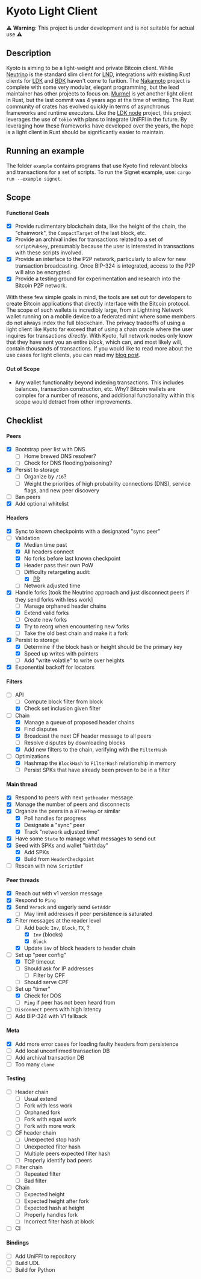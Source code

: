 # Kyoto Light Client

⚠️ **Warning**: This project is under development and is not suitable for actual use ⚠️

## Description

Kyoto is aiming to be a light-weight and private Bitcoin client. While [Neutrino](https://github.com/lightninglabs/neutrino/blob/master) is the standard slim client for [LND](https://github.com/lightningnetwork/lnd), integrations with existing Rust clients for [LDK](https://github.com/lightningdevkit) and [BDK](https://github.com/bitcoindevkit) haven't come to furition. The [Nakamoto](https://github.com/cloudhead/nakamoto) project is complete with some very modular, elegant programming, but the lead maintainer has other projects to focus on. [Murmel](https://github.com/rust-bitcoin/murmel) is yet another light client in Rust, but the last commit was 4 years ago at the time of writing. The Rust community of crates has evolved quickly in terms of asynchronus frameworks and runtime executors. Like the [LDK node](https://github.com/lightningdevkit/ldk-node?tab=readme-ov-file) project, this project leverages the use of `tokio` with plans to integrate UniFFI in the future. By leveraging how these frameworks have developed over the years, the hope is a light client in Rust should be significantly easier to maintain.

## Running an example

The folder `example` contains programs that use Kyoto find relevant blocks and transactions for a set of scripts. To run the Signet example, use: `cargo run --example signet`.

## Scope

#### Functional Goals

- [x] Provide rudimentary blockchain data, like the height of the chain, the "chainwork", the `CompactTarget` of the last block, etc.
- [x] Provide an archival index for transactions related to a set of `scriptPubKey`, presumably because the user is interested in transactions with these scripts involved.
- [x] Provide an interface to the P2P network, particularly to allow for new transaction broadcasting. Once BIP-324 is integrated, access to the P2P will also be encrypted.
- [x] Provide a testing ground for experimentation and research into the Bitcoin P2P network.

With these few simple goals in mind, the tools are set out for developers to create Bitcoin applications that directly interface with the Bitcoin protocol. The scope of such wallets is incredibly large, from a Lightning Network wallet running on a mobile device to a federated mint where some members do not always index the full blockchain. The privacy tradeoffs of using a light client like Kyoto far exceed that of using a chain oracle where the user inquires for transactions _directly_. With Kyoto, full network nodes only know that they have sent you an entire _block_, which can, and most likely will, contain thousands of transactions. If you would like to read more about the use cases for light clients, you can read my [blog post](https://robnetzke.com/blog/13-clients).

#### Out of Scope

- Any wallet functionality beyond indexing transactions. This includes balances, transaction construction, etc. Why? Bitcoin wallets are complex for a number of reasons, and additional functionality within this scope would detract from other improvements.

## Checklist

#### Peers

- [x] Bootstrap peer list with DNS
  - [ ] Home brewed DNS resolver?
  - [ ] Check for DNS flooding/poisoning?
- [x] Persist to storage
  - [ ] Organize by `/16`?
  - [ ] Weight the priorities of high probability connections (DNS), service flags, and new peer discovery
- [ ] Ban peers
- [x] Add optional whitelist

#### Headers

- [x] Sync to known checkpoints with a designated "sync peer"
- [ ] Validation
  - [x] Median time past
  - [x] All headers connect
  - [x] No forks before last known checkpoint
  - [x] Header pass their own PoW
  - [ ] Difficulty retargeting audit:
    - [x] [PR](https://github.com/rust-bitcoin/rust-bitcoin/pull/2740)
  - [ ] Network adjusted time
- [x] Handle forks [took the Neutrino approach and just disconnect peers if they send forks with less work]
  - [ ] Manage orphaned header chains
  - [x] Extend valid forks
  - [ ] Create new forks
  - [x] Try to reorg when encountering new forks
  - [ ] Take the old best chain and make it a fork
- [x] Persist to storage
  - [x] Determine if the block hash or height should be the primary key
  - [x] Speed up writes with pointers
  - [ ] Add "write volatile" to write over heights
- [x] Exponential backoff for locators

#### Filters

- [ ] API
  - [ ] Compute block filter from block
  - [x] Check set inclusion given filter
- [ ] Chain
  - [x] Manage a queue of proposed header chains
  - [x] Find disputes
  - [x] Broadcast the next CF header message to all peers
  - [ ] Resolve disputes by downloading blocks
  - [x] Add new filters to the chain, verifying with the `FilterHash`
- [ ] Optimizations
  - [x] Hashmap the `BlockHash` to `FilterHash` relationship in memory
  - [ ] Persist SPKs that have already been proven to be in a filter

#### Main thread

- [x] Respond to peers with next `getheader` message
- [x] Manage the number of peers and disconnects
- [x] Organize the peers in a `BTreeMap` or similar
  - [x] Poll handles for progress
  - [x] Designate a "sync" peer
  - [x] Track "network adjusted time"
- [x] Have some `State` to manage what messages to send out
- [x] Seed with SPKs and wallet "birthday"
  - [x] Add SPKs
  - [x] Build from `HeaderCheckpoint`
- [ ] Rescan with new `ScriptBuf`

#### Peer threads

- [x] Reach out with v1 version message
- [x] Respond to `Ping`
- [x] Send `Verack` and eagerly send `GetAddr`
  - [ ] May limit addresses if peer persistence is saturated
- [x] Filter messages at the reader level
  - [ ] Add back: `Inv`, `Block`, `TX`, ?
    - [x] `Inv` (blocks)
    - [x] `Block`
  - [x] Update `Inv` of block headers to header chain
- [ ] Set up "peer config"
  - [x] TCP timeout
  - [ ] Should ask for IP addresses
    - [ ] Filter by CPF
  - [ ] Should serve CPF
- [ ] Set up "timer"
  - [x] Check for DOS
  - [ ] `Ping` if peer has not been heard from
- [ ] `Disconnect` peers with high latency
- [ ] Add BIP-324 with V1 fallback

#### Meta

- [x] Add more error cases for loading faulty headers from persistence
- [ ] Add local unconfirmed transaction DB
- [ ] Add archival transaction DB
- [ ] Too many `clone`

#### Testing

- [ ] Header chain
  - [ ] Usual extend
  - [ ] Fork with less work
  - [ ] Orphaned fork
  - [ ] Fork with equal work
  - [ ] Fork with more work
- [ ] CF header chain
  - [ ] Unexpected stop hash
  - [ ] Unexpected filter hash
  - [ ] Multiple peers expected filter hash
  - [ ] Properly identify bad peers
- [ ] Filter chain
  - [ ] Repeated filter
  - [ ] Bad filter
- [ ] Chain
  - [ ] Expected height
  - [ ] Expected height after fork
  - [ ] Expected hash at height
  - [ ] Properly handles fork
  - [ ] Incorrect filter hash at block
- [ ] CI

#### Bindings

- [ ] Add UniFFI to repository
- [ ] Build UDL
- [ ] Build for Python
